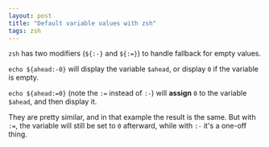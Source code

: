 ```yaml
---
layout: post
title: "Default variable values with zsh"
tags: zsh
---
```


`zsh` has two modifiers (`${:-}` and `${:=}`) to handle fallback for empty
values.

`echo ${ahead:-0}` will display the variable `$ahead`, or display `0` if the
variable is empty.

`echo ${ahead:=0}` (note the `:=` instead of `:-`) will **assign** `0` to the
variable `$ahead`, and then display it.

They are pretty similar, and in that example the result is the same. But with
`:=`, the variable will still be set to `0` afterward, while with `:-` it's
a one-off thing.
